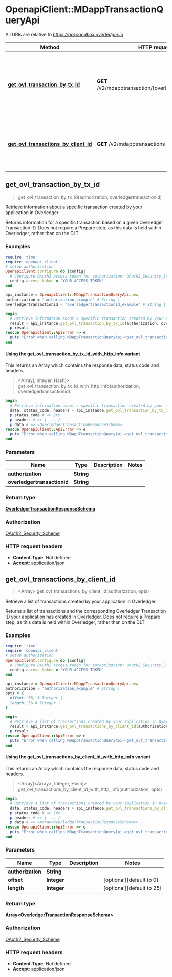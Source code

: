 # OpenapiClient::MDappTransactionQueryApi

All URIs are relative to *https://api.sandbox.overledger.io*

| Method | HTTP request | Description |
| ------ | ------------ | ----------- |
| [**get_ovl_transaction_by_tx_id**](MDappTransactionQueryApi.md#get_ovl_transaction_by_tx_id) | **GET** /v2/mdapptransaction/{overledgertransactionid} | Retrieve information about a specific transaction created by your application in Overledger |
| [**get_ovl_transactions_by_client_id**](MDappTransactionQueryApi.md#get_ovl_transactions_by_client_id) | **GET** /v2/mdapptransactions | Retrieve a list of transactions created by your application in Overledger |


## get_ovl_transaction_by_tx_id

> <OverledgerTransactionResponseSchema> get_ovl_transaction_by_tx_id(authorization, overledgertransactionid)

Retrieve information about a specific transaction created by your application in Overledger

Returns information for a specific transaction based on a given Overledger Transaction ID. Does not require a Prepare step, as this data is held within Overledger, rather than on the DLT

### Examples

```ruby
require 'time'
require 'openapi_client'
# setup authorization
OpenapiClient.configure do |config|
  # Configure OAuth2 access token for authorization: OAuth2_Security_Scheme
  config.access_token = 'YOUR ACCESS TOKEN'
end

api_instance = OpenapiClient::MDappTransactionQueryApi.new
authorization = 'authorization_example' # String | 
overledgertransactionid = 'overledgertransactionid_example' # String | 

begin
  # Retrieve information about a specific transaction created by your application in Overledger
  result = api_instance.get_ovl_transaction_by_tx_id(authorization, overledgertransactionid)
  p result
rescue OpenapiClient::ApiError => e
  puts "Error when calling MDappTransactionQueryApi->get_ovl_transaction_by_tx_id: #{e}"
end
```

#### Using the get_ovl_transaction_by_tx_id_with_http_info variant

This returns an Array which contains the response data, status code and headers.

> <Array(<OverledgerTransactionResponseSchema>, Integer, Hash)> get_ovl_transaction_by_tx_id_with_http_info(authorization, overledgertransactionid)

```ruby
begin
  # Retrieve information about a specific transaction created by your application in Overledger
  data, status_code, headers = api_instance.get_ovl_transaction_by_tx_id_with_http_info(authorization, overledgertransactionid)
  p status_code # => 2xx
  p headers # => { ... }
  p data # => <OverledgerTransactionResponseSchema>
rescue OpenapiClient::ApiError => e
  puts "Error when calling MDappTransactionQueryApi->get_ovl_transaction_by_tx_id_with_http_info: #{e}"
end
```

### Parameters

| Name | Type | Description | Notes |
| ---- | ---- | ----------- | ----- |
| **authorization** | **String** |  |  |
| **overledgertransactionid** | **String** |  |  |

### Return type

[**OverledgerTransactionResponseSchema**](OverledgerTransactionResponseSchema.md)

### Authorization

[OAuth2_Security_Scheme](../README.md#OAuth2_Security_Scheme)

### HTTP request headers

- **Content-Type**: Not defined
- **Accept**: application/json


## get_ovl_transactions_by_client_id

> <Array<OverledgerTransactionResponseSchema>> get_ovl_transactions_by_client_id(authorization, opts)

Retrieve a list of transactions created by your application in Overledger

Returns a list of transactions and the corresponding Overledger Transaction ID your application has created in Overledger. Does not require a Prepare step, as this data is held within Overledger, rather than on the DLT

### Examples

```ruby
require 'time'
require 'openapi_client'
# setup authorization
OpenapiClient.configure do |config|
  # Configure OAuth2 access token for authorization: OAuth2_Security_Scheme
  config.access_token = 'YOUR ACCESS TOKEN'
end

api_instance = OpenapiClient::MDappTransactionQueryApi.new
authorization = 'authorization_example' # String | 
opts = {
  offset: 56, # Integer | 
  length: 56 # Integer | 
}

begin
  # Retrieve a list of transactions created by your application in Overledger
  result = api_instance.get_ovl_transactions_by_client_id(authorization, opts)
  p result
rescue OpenapiClient::ApiError => e
  puts "Error when calling MDappTransactionQueryApi->get_ovl_transactions_by_client_id: #{e}"
end
```

#### Using the get_ovl_transactions_by_client_id_with_http_info variant

This returns an Array which contains the response data, status code and headers.

> <Array(<Array<OverledgerTransactionResponseSchema>>, Integer, Hash)> get_ovl_transactions_by_client_id_with_http_info(authorization, opts)

```ruby
begin
  # Retrieve a list of transactions created by your application in Overledger
  data, status_code, headers = api_instance.get_ovl_transactions_by_client_id_with_http_info(authorization, opts)
  p status_code # => 2xx
  p headers # => { ... }
  p data # => <Array<OverledgerTransactionResponseSchema>>
rescue OpenapiClient::ApiError => e
  puts "Error when calling MDappTransactionQueryApi->get_ovl_transactions_by_client_id_with_http_info: #{e}"
end
```

### Parameters

| Name | Type | Description | Notes |
| ---- | ---- | ----------- | ----- |
| **authorization** | **String** |  |  |
| **offset** | **Integer** |  | [optional][default to 0] |
| **length** | **Integer** |  | [optional][default to 25] |

### Return type

[**Array&lt;OverledgerTransactionResponseSchema&gt;**](OverledgerTransactionResponseSchema.md)

### Authorization

[OAuth2_Security_Scheme](../README.md#OAuth2_Security_Scheme)

### HTTP request headers

- **Content-Type**: Not defined
- **Accept**: application/json

